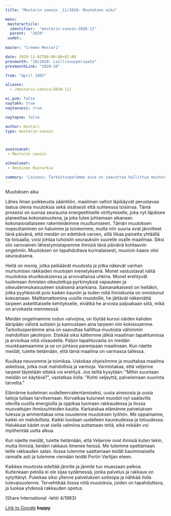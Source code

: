 ```yaml
---
title: "Mestarin sanoin _11/2020: Muutoksen aika"

menu:
 masterarticle:
  identifier:  "mestarin-sanoin-2020-11"
  parent:  "2020"
 uudet:
 
master: "Cremen Mestari"

date: 2020-11-01T00:00:00+02:00
prevmonth: "10/2020: Laillisuusperiaate"
prevmonthLink: "2020-10"

from: "April 1983"

aliases:
  - /mestarin-sanoin/2020-11/

ei_pvm: false
naytakk: true
naytavuosi: true

naytapvm: false

author: mestari
type: mestarin-sanoin



avainsanat:
 - Mestarin sanoin

aihealueet:
 - Henkinen Hierarkia

summary: "Lainaus: Tarkoitusperämme aina on saavuttaa hallittua muutosta vähimmin mahdollisin jakolinjoin. Etsikää siksi kättemme jälkiä maailman tapahtumissa ja arvioikaa niitä viisaudella. Paljon tapahtuvasta on meidän muokkaamaamme ja se on johtava parempaan maailmaan."
---
```

Muutoksen aika

Lähes ilman poikkeusta sääntöön, maailman valtiot läpikäyvät perustavaa laatua olevia muutoksia sekä sisäisesti että suhteessa toisiinsa. Tämä prosessi on suoraa seurausta energeettiselle virittymiselle, joka nyt läpäisee planeettaa kokonaisuutena, ja joka tulee johtamaan aikanaan kokonaisvaltaiseen rakenteidemme muuttumiseen. Tämän muutoksen nopeuttaminen on halumme ja toiveemme, mutta niin suuria ovat jännitteet tänä päivänä, että meidän on edettävä varoen, sillä liikaa painetta yhtäällä tai toisaalla, voisi johtaa tuhoisiin seurauksiin suurelle osalle maailmaa. Siksi siis varovainen lähestymistapamme ihmisiä tänä päivänä kohtaaviin ongelmiin. Muutoksen on tapahduttava kurinalaisesti, muutoin kaaos olisi seurauksena.

Heitä on monia, jotka pelkäävät muutosta ja jotka näkevät vanhan murtumisen rakkaiden muotojen menetyksenä. Monet vastustavat näitä muutoksia etuoikeuksiensa ja arvovaltansa uhkina. Monet erehtyvät luulemaan ihmisten oikeutettuja pyrkimyksiä vapauteen ja oikeudenmukaisuuteen sisäisenä anarkiana. Samanaikaisesti on heitäkin, jotka pyyhkisivät pois kaiken kauniin ja toden mitä ihmiskunta on onnistunut kokoamaan. Malttamattomina uusille muodoille, he jättävät näkemättä tarpeen askelittaiselle kehitykselle, eivätkä he arvosta paljoakaan siitä, mikä on arvokasta menneessä.

Meidän ongelmamme rodun valvojina, on löytää kurssi näiden kahden ääripään välistä suitsien ja kannustaen aina tarpeen niin kokiessamme. Tarkoitusperämme aina on saavuttaa hallittua muutosta vähimmin mahdollisin jakolinjoin. Etsikää siksi kättemme jälkiä maailman tapahtumissa ja arvioikaa niitä viisaudella. Paljon tapahtuvasta on meidän muokkaamaamme ja se on johtava parempaan maailmaan. Kun näette meidät, tulette tietämään, että tämä maailma on varmassa tallessa.

Kuulkaa neuvomme ja toimikaa. Uskokaa ohjeisiimme ja muuttakaa maailma askelissa, jotka ovat mahdollisia ja varmoja. Varmistakaa, että veljenne tarpeet täytetään ettekä voi erehtyä. Jos teiltä kysytään: "Mihin suuntaan meidän on käytävä?", vastatkaa ilolla: "Kohti veljeyttä, palvelemaan suurinta tarvetta."

Elämänne kudelman uudelleenrakentamiseksi, uusia ainesosia ja uusia taitoja tullaan tarvitsemaan. Korvatkaa kuluneet muodot nyt saatavilla olevilla uusilla energioilla ja oppikaa luomaan rakkaudessa ja ilossa muovattujen ihmissuhteiden kautta. Karkaiskaa elämänne palveluksen tulessa ja ammentakaa oma osuutenne muutoksen työhön. Me oppainanne, kaikki on mahdollista. Kaikki luodaan uudelleen kauneudessa ja totuudessa. Halukkaat kädet ovat siellä valmiina auttamaan teitä, eikä mikään voi myöhentää uutta alkua.

Kun näette meidät, tulette tietämään, että Veljenne ovat ihmisiä kuten tekin, mutta ihmisiä, keiden rakkaus ilmenee heissä. Me tulemme opettamaan teille rakkauden salan. Ilossa tulemme saattamaan teidät kauimmaisella rannalle asti ja tulemme viemään teidät Portin Vartijan eteen.

Kaikkea muutosta edeltää jännite ja jännite tuo muassaan pelkoa. Kuitenkaan pelolla ei ole sijaa sydämessä, jonka palvelus ja rakkaus on sytyttänyt. Pukekaa siksi yllenne palveluksen sotisopa ja nähkää ilolla tulevaisuutenne. Tervehtikää ilossa niitä muutoksia, joiden on tapahduttava, ja luokaa yhdessä rakkauden opetus.

(Share International -lehti 4/1983)

[Link to Google](https://www.google.com)
**happy**